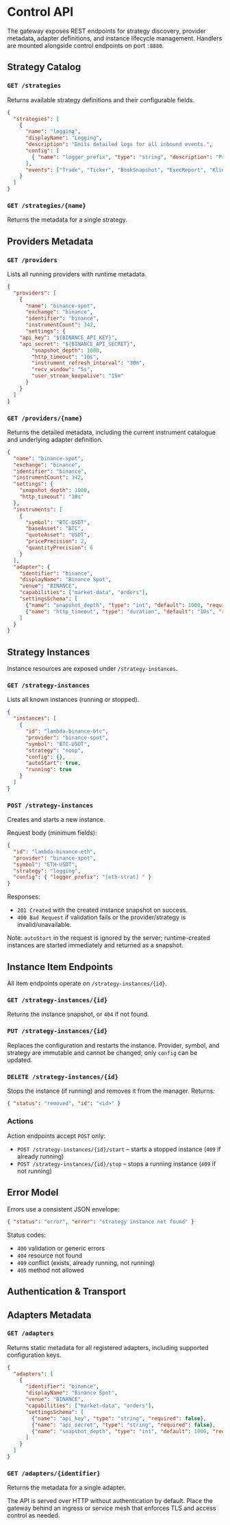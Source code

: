 # Control API

The gateway exposes REST endpoints for strategy discovery, provider metadata, adapter definitions, and instance lifecycle management. Handlers are mounted alongside control endpoints on port `:8880`.

## Strategy Catalog

### `GET /strategies`
Returns available strategy definitions and their configurable fields.

```json
{
  "strategies": [
    {
      "name": "logging",
      "displayName": "Logging",
      "description": "Emits detailed logs for all inbound events.",
      "config": [
        { "name": "logger_prefix", "type": "string", "description": "Prefix prepended to each log message", "default": "[Logging] ", "required": false }
      ],
      "events": ["Trade", "Ticker", "BookSnapshot", "ExecReport", "KlineSummary", "BalanceUpdate"]
    }
  ]
}
```

### `GET /strategies/{name}`
Returns the metadata for a single strategy.

## Providers Metadata

### `GET /providers`
Lists all running providers with runtime metadata.

```json
{
  "providers": [
    {
      "name": "binance-spot",
      "exchange": "binance",
      "identifier": "binance",
      "instrumentCount": 342,
      "settings": {
    "api_key": "${BINANCE_API_KEY}",
    "api_secret": "${BINANCE_API_SECRET}",
        "snapshot_depth": 1000,
        "http_timeout": "10s",
        "instrument_refresh_interval": "30m",
        "recv_window": "5s",
        "user_stream_keepalive": "15m"
      }
    }
  ]
}
```

### `GET /providers/{name}`
Returns the detailed metadata, including the current instrument catalogue and underlying adapter definition.

```json
{
  "name": "binance-spot",
  "exchange": "binance",
  "identifier": "binance",
  "instrumentCount": 342,
  "settings": {
    "snapshot_depth": 1000,
    "http_timeout": "10s"
  },
  "instruments": [
    {
      "symbol": "BTC-USDT",
      "baseAsset": "BTC",
      "quoteAsset": "USDT",
      "pricePrecision": 2,
      "quantityPrecision": 6
    }
  ],
  "adapter": {
    "identifier": "binance",
    "displayName": "Binance Spot",
    "venue": "BINANCE",
    "capabilities": ["market-data", "orders"],
    "settingsSchema": [
      {"name": "snapshot_depth", "type": "int", "default": 1000, "required": false},
      {"name": "http_timeout", "type": "duration", "default": "10s", "required": false}
    ]
  }
}
```

## Strategy Instances

Instance resources are exposed under `/strategy-instances`.

### `GET /strategy-instances`
Lists all known instances (running or stopped).

```json
{
  "instances": [
    {
      "id": "lambda-binance-btc",
      "provider": "binance-spot",
      "symbol": "BTC-USDT",
      "strategy": "noop",
      "config": {},
      "autoStart": true,
      "running": true
    }
  ]
}
```

### `POST /strategy-instances`
Creates and starts a new instance.

Request body (minimum fields):
```json
{
  "id": "lambda-binance-eth",
  "provider": "binance-spot",
  "symbol": "ETH-USDT",
  "strategy": "logging",
  "config": { "logger_prefix": "[eth-strat] " }
}
```

Responses:
- `201 Created` with the created instance snapshot on success.
- `400 Bad Request` if validation fails or the provider/strategy is invalid/unavailable.

Note: `autoStart` in the request is ignored by the server; runtime-created instances are started immediately and returned as a snapshot.

## Instance Item Endpoints

All item endpoints operate on `/strategy-instances/{id}`.

### `GET /strategy-instances/{id}`
Returns the instance snapshot, or `404` if not found.

### `PUT /strategy-instances/{id}`
Replaces the configuration and restarts the instance. Provider, symbol, and strategy are immutable and cannot be changed; only `config` can be updated.

### `DELETE /strategy-instances/{id}`
Stops the instance (if running) and removes it from the manager. Returns:

```json
{ "status": "removed", "id": "<id>" }
```

### Actions

Action endpoints accept `POST` only:
- `POST /strategy-instances/{id}/start` – starts a stopped instance (`409` if already running)
- `POST /strategy-instances/{id}/stop` – stops a running instance (`409` if not running)

## Error Model

Errors use a consistent JSON envelope:

```json
{ "status": "error", "error": "strategy instance not found" }
```

Status codes:
- `400` validation or generic errors
- `404` resource not found
- `409` conflict (exists, already running, not running)
- `405` method not allowed

## Authentication & Transport

## Adapters Metadata

### `GET /adapters`
Returns static metadata for all registered adapters, including supported configuration keys.

```json
{
  "adapters": [
    {
      "identifier": "binance",
      "displayName": "Binance Spot",
      "venue": "BINANCE",
      "capabilities": ["market-data", "orders"],
      "settingsSchema": [
        {"name": "api_key", "type": "string", "required": false},
        {"name": "api_secret", "type": "string", "required": false},
        {"name": "snapshot_depth", "type": "int", "default": 1000, "required": false}
      ]
    }
  ]
}
```

### `GET /adapters/{identifier}`
Returns the metadata for a single adapter.

The API is served over HTTP without authentication by default. Place the gateway behind an ingress or service mesh that enforces TLS and access control as needed.
